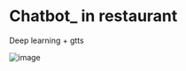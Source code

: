 # Chatbot_ in restaurant 
Deep learning + gtts

![image](https://user-images.githubusercontent.com/104040980/198854105-88d6b648-a58a-4cc2-b235-d7b749195c75.png)
 
